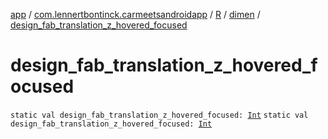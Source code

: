 [app](../../../index.md) / [com.lennertbontinck.carmeetsandroidapp](../../index.md) / [R](../index.md) / [dimen](index.md) / [design_fab_translation_z_hovered_focused](./design_fab_translation_z_hovered_focused.md)

# design_fab_translation_z_hovered_focused

`static val design_fab_translation_z_hovered_focused: `[`Int`](https://kotlinlang.org/api/latest/jvm/stdlib/kotlin/-int/index.html)
`static val design_fab_translation_z_hovered_focused: `[`Int`](https://kotlinlang.org/api/latest/jvm/stdlib/kotlin/-int/index.html)
